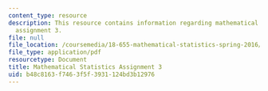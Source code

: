 ```yaml
---
content_type: resource
description: This resource contains information regarding mathematical statistics,
  assignment 3.
file: null
file_location: /coursemedia/18-655-mathematical-statistics-spring-2016/b48c8163f7463f5f3931124bd3b12976_MIT18_655S16_ProblemSet_3.pdf
file_type: application/pdf
resourcetype: Document
title: Mathematical Statistics Assignment 3
uid: b48c8163-f746-3f5f-3931-124bd3b12976
---
```

